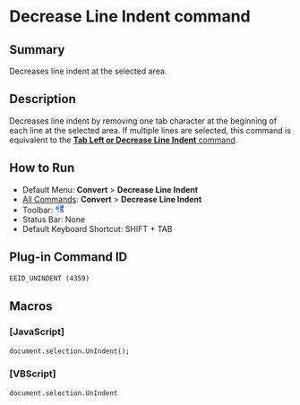 # Decrease Line Indent command

## Summary

Decreases line indent at the selected area.

## Description

Decreases line indent by removing one tab character at the beginning of each line
at the selected area. If multiple lines are selected, this command is equivalent
to the [**Tab Left or Decrease Line Indent** command](shift_tab).

## How to Run

- Default Menu: **Convert** \> **Decrease Line Indent**
- [All Commands](../tools/all_commands): **Convert** \> **Decrease Line Indent**
- Toolbar: ![](../../images/unindent.gif)
- Status Bar: None
- Default Keyboard Shortcut: SHIFT + TAB

## Plug-in Command ID

```
EEID_UNINDENT (4359)
```

## Macros

### \[JavaScript\]

```
document.selection.UnIndent();
```

### \[VBScript\]

```
document.selection.UnIndent
```

